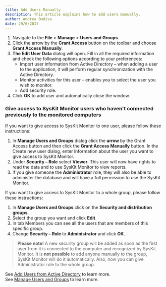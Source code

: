 ```yaml
---
title: Add Users Manually
description: This article explains how to add users manually.
author: Andrea Budisa
date: 29/6/2017
---
```

1. Navigate to the **File** > **Manage** > **Users and Groups**.
2. Click the arrow by the **Grant Access** button on the toolbar and choose **Grant Access Manually**.
3. **The Edit User Data** dialog will open. Fill in all the required information and check the following options according to your preferences:
   * Import user information from Active Directory – when adding a user to the application, it will perform regular synchronization with the Active Directory.
   * Monitor activities for this user – enables you to select the user you wish to monitor.
   * Add security role.
4. Click **OK** to add user and automatically close the window.

### Give access to SysKit Monitor users who haven't connected previously to the monitored computers

If you want to give access to SysKit Monitor to one user, please follow these instructions:
1. In **Manage Users and Groups** dialog click the **arrow** by the Grant Access button and then click the **Grant Access Manually** button. In the Create new user dialog, enter information about the user you want to give access to SysKit Monitor.
2. Under **Security – Role** select **Viewer**. This user will now have rights to read the data and to use SysKit Monitor to view reports.
3. If you give someone the **Administrator** role, they will also be able to administer the database and will have a full permission to use the SysKit Monitor.

If you want to give access to SysKit Monitor to a whole group, please follow these instructions:
1. In **Manage Users and Groups** click on the **Security and distribution groups**.
2. Select the group you want and click **Edit**.
3. In tab Members you can see all the users that are members of this specific group.
4. Change **Security – Role** to **Administrator** and click **OK**.

> **Please note!** A new security group will be added as soon as the first user from it is connected to the computer and recognized by SysKit Monitor. It is **not possible** to add anyone manually to the group, SysKit Monitor will do it automatically. Also, now you can give Administrator role to the whole group.

See [Add Users from Active Directory](#internal/how-to/users/add-users-from-active-directory) to learn more.  
See [Manage Users and Groups](#internal/get-to-know-syskit-monitor/backstage-screen/manage-data-gathering) to learn more.